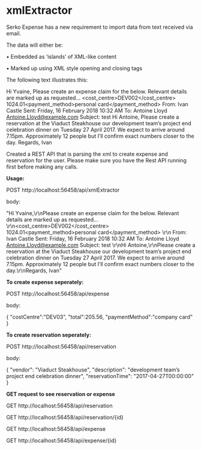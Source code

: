 # xmlExtractor

Serko Expense has a new requirement to import data from text received via email.

The data will either be:

• Embedded as ‘islands’ of XML-like content

• Marked up using XML style opening and closing tags

The following text illustrates this:

Hi Yvaine,
Please create an expense claim for the below. Relevant details are marked up as
requested...
<expense><cost_centre>DEV002</cost_centre>
<total>1024.01</total><payment_method>personal card</payment_method>
</expense>
From: Ivan Castle
Sent: Friday, 16 February 2018 10:32 AM
To: Antoine Lloyd <Antoine.Lloyd@example.com>
Subject: test
Hi Antoine,
Please create a reservation at the <vendor>Viaduct Steakhouse</vendor> our
<description>development team’s project end celebration dinner</description> on
<date>Tuesday 27 April 2017</date>. We expect to arrive around
7.15pm. Approximately 12 people but I’ll confirm exact numbers closer to the day.
Regards,
Ivan

Created a REST API that is parsing the xml to create expense and reservation for the user. Please make sure you have the Rest API running first before making any calls.

<b>Usage:</b>

POST http://localhost:56458/api/xmlExtractor 

body:

"Hi Yvaine,\r\nPlease create an expense claim for the below.  Relevant details are marked up as requested…\r\n<expense><cost_centre>DEV002</cost_centre> <total>1024.01</total><payment_method>personal card</payment_method> </expense>\r\n From: Ivan Castle  Sent: Friday, 16 February 2018 10:32 AM To: Antoine Lloyd <Antoine.Lloyd@example.com> Subject: test \r\nHi Antoine,\r\nPlease create a reservation at the <vendor>Viaduct Steakhouse</vendor> our <description>development team’s project end celebration dinner</description> on <date>Tuesday 27 April 2017</date>.  We expect to arrive around 7.15pm.  Approximately 12 people but I’ll confirm exact numbers closer to the day.\r\nRegards, Ivan"

<b>To create expense seperately:</b>

POST http://localhost:56458/api/expense

body:

{
    "costCentre":"DEV03",
    "total":205.56,
    "paymentMethod":"company card"
}

<b>To create reservation seperately:</b>

POST http://localhost:56458/api/reservation

body:

{
	"vendor": "Viaduct Steakhouse",
    "description": "development team’s project end celebration dinner",
    "reservationTime": "2017-04-27T00:00:00"
}

<b>GET request to see reservation or expense</b>

GET http://localhost:56458/api/reservation

GET http://localhost:56458/api/reservation/{id}

GET http://localhost:56458/api/expense

GET http://localhost:56458/api/expense/{id}
